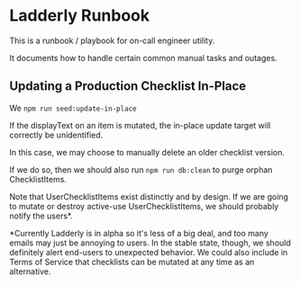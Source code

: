 # Ladderly Runbook

This is a runbook / playbook for on-call engineer utility.

It documents how to handle certain common manual tasks and outages.

## Updating a Production Checklist In-Place

We `npm run seed:update-in-place`

If the displayText on an item is mutated, the in-place update target will correctly be unidentified.

In this case, we may choose to manually delete an older checklist version.

If we do so, then we should also run `npm run db:clean` to purge orphan ChecklistItems.

Note that UserChecklistItems exist distinctly and by design. If we are going to mutate or destroy active-use UserChecklistItems, we should probably notify the users\*.

\*Currently Ladderly is in alpha so it's less of a big deal, and too many emails may just be annoying to users. In the stable state, though, we should definitely alert end-users to unexpected behavior. We could also include in Terms of Service that checklists can be mutated at any time as an alternative.
